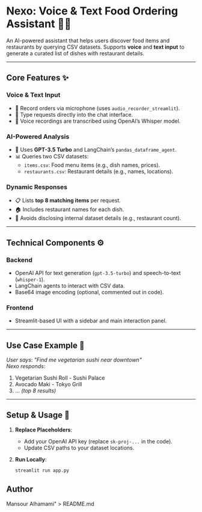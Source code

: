 # Nexo: Voice & Text Food Ordering Assistant 🍔🎤

An AI-powered assistant that helps users discover food items and restaurants by querying CSV datasets. Supports **voice** and **text input** to generate a curated list of dishes with restaurant details.

---

## Core Features ✨

### **Voice & Text Input**
- 🎤 Record orders via microphone (uses `audio_recorder_streamlit`).
- 📝 Type requests directly into the chat interface.
- 🔄 Voice recordings are transcribed using OpenAI’s Whisper model.

### **AI-Powered Analysis**
- 🤖 Uses **GPT-3.5 Turbo** and LangChain’s `pandas_dataframe_agent`.
- 📊 Queries two CSV datasets:
  - `items.csv`: Food menu items (e.g., dish names, prices).
  - `restaurants.csv`: Restaurant details (e.g., names, locations).

### **Dynamic Responses**
- 📋 Lists **top 8 matching items** per request.
- 🏠 Includes restaurant names for each dish.
- 🚫 Avoids disclosing internal dataset details (e.g., restaurant count).

---

## Technical Components ⚙️

### **Backend**
- OpenAI API for text generation (`gpt-3.5-turbo`) and speech-to-text (`whisper-1`).
- LangChain agents to interact with CSV data.
- Base64 image encoding (optional, commented out in code).

### **Frontend**
- Streamlit-based UI with a sidebar and main interaction panel.

---

## Use Case Example 💬
*User says*: *"Find me vegetarian sushi near downtown"*  
*Nexo responds*:  
1. Vegetarian Sushi Roll - Sushi Palace  
2. Avocado Maki - Tokyo Grill  
3. ... *(top 8 results)*  


---

## Setup & Usage 🚀

1. **Replace Placeholders**:
   - Add your OpenAI API key (replace `sk-proj-...` in the code).
   - Update CSV paths to your dataset locations.

2. **Run Locally**:
   ```bash
   streamlit run app.py
   ```

   
## Author
Mansour Alhamami" > README.md


